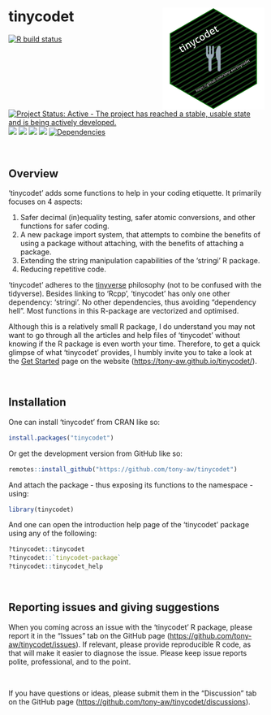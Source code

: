 
<!-- README.md is generated from README.Rmd. Please edit that file -->

# tinycodet <a href="https://github.com/tony-aw/tinycodet/"><img src="man/figures/tinycodet.svg" align="right" height="138" style="float:right; height:200px;" /></a>

<!-- badges: start -->

[![R build
status](https://github.com/tony-aw/tinycodet/workflows/R-CMD-check/badge.svg)](https://github.com/tony-aw/tinycodet/actions)
[![Project Status: Active - The project has reached a stable, usable
state and is being actively
developed.](https://www.repostatus.org/badges/latest/active.svg)](https://www.repostatus.org/#active)
[![](https://img.shields.io/badge/lifecycle-stable-brightgreen.svg)](https://lifecycle.r-lib.org/articles/stages.html#stable)
[![](https://img.shields.io/badge/ORCID-0000--0001--9498--8379-green.svg)](https://orcid.org/0000-0001-9498-8379)
[![](https://img.shields.io/badge/github--pages-tony--aw.github.io/tinycodet-purple.svg)](https://tony-aw.github.io/tinycodet/)
[![](https://www.r-pkg.org/badges/version/tinycodet)](https://cran.r-project.org/package=tinycodet)
[![Dependencies](https://tinyverse.netlify.com/badge/tinycodet)](https://cran.r-project.org/package=tinycodet)
<!-- badges: end -->

<!-- [![](man/figures/tinycodet.svg)](https://github.com/tony-aw/tinycodet/) -->

 

## Overview

‘tinycodet’ adds some functions to help in your coding etiquette. It
primarily focuses on 4 aspects:

1)  Safer decimal (in)equality testing, safer atomic conversions, and
    other functions for safer coding.
2)  A new package import system, that attempts to combine the benefits
    of using a package without attaching, with the benefits of attaching
    a package.
3)  Extending the string manipulation capabilities of the ‘stringi’ R
    package.
4)  Reducing repetitive code.

‘tinycodet’ adheres to the [tinyverse](https://www.tinyverse.org/)
philosophy (not to be confused with the tidyverse). Besides linking to
‘Rcpp’, ‘tinycodet’ has only one other dependency: ‘stringi’. No other
dependencies, thus avoiding “dependency hell”. Most functions in this
R-package are vectorized and optimised.

Although this is a relatively small R package, I do understand you may
not want to go through all the articles and help files of ‘tinycodet’
without knowing if the R package is even worth your time. Therefore, to
get a quick glimpse of what ‘tinycodet’ provides, I humbly invite you to
take a look at the [Get
Started](https://tony-aw.github.io/tinycodet/articles/tinycodet.html)
page on the website (<https://tony-aw.github.io/tinycodet/>).

 

## Installation

One can install ‘tinycodet’ from CRAN like so:

``` r
install.packages("tinycodet")
```

Or get the development version from GitHub like so:

``` r
remotes::install_github("https://github.com/tony-aw/tinycodet")
```

And attach the package - thus exposing its functions to the namespace -
using:

``` r
library(tinycodet)
```

And one can open the introduction help page of the ‘tinycodet’ package
using any of the following:

``` r
?tinycodet::tinycodet
?tinycodet::`tinycodet-package`
?tinycodet::tinycodet_help
```

 

## Reporting issues and giving suggestions

When you coming across an issue with the ‘tinycodet’ R package, please
report it in the “Issues” tab on the GitHub page
(<https://github.com/tony-aw/tinycodet/issues>). If relevant, please
provide reproducible R code, as that will make it easier to diagnose the
issue. Please keep issue reports polite, professional, and to the point.

 

If you have questions or ideas, please submit them in the “Discussion”
tab on the GitHub page
(<https://github.com/tony-aw/tinycodet/discussions>).

 
